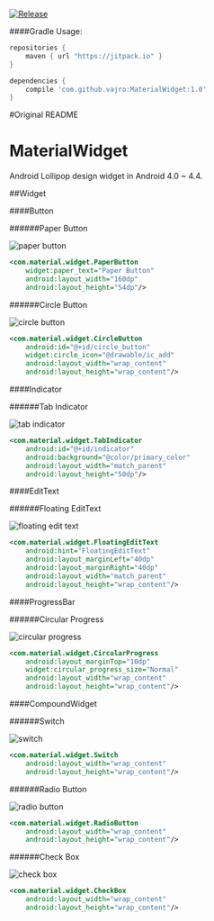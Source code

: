 
[![Release](https://img.shields.io/github/tag/vajro/MaterialDialog.svg?label=JitPack)](https://jitpack.io/#vajro/MaterialDialog)

####Gradle Usage:

```gradle
repositories {
	maven { url "https://jitpack.io" }
}

dependencies {
	compile 'com.github.vajro:MaterialWidget:1.0'
}
```

#Original README

# MaterialWidget

Android Lollipop design widget in Android 4.0 ~ 4.4.

##Widget

####Button

######Paper Button

![paper button](capture/paper_button.png)
```xml
<com.material.widget.PaperButton
    widget:paper_text="Paper Button"
    android:layout_width="160dp"
    android:layout_height="54dp"/>
```

######Circle Button

![circle button](capture/circle_button.png)
```xml
<com.material.widget.CircleButton
    android:id="@+id/circle_button"
    widget:circle_icon="@drawable/ic_add"
    android:layout_width="wrap_content"
    android:layout_height="wrap_content"/>
```

####Indicator

######Tab Indicator

![tab indicator](capture/tab_indicator.png)
```xml
<com.material.widget.TabIndicator
    android:id="@+id/indicator"
    android:background="@color/primary_color"
    android:layout_width="match_parent"
    android:layout_height="50dp"/>
```

####EditText

######Floating EditText

![floating edit text](capture/floating_edit_text.png)
```xml
<com.material.widget.FloatingEditText
    android:hint="FloatingEditText"
    android:layout_marginLeft="40dp"
    android:layout_marginRight="40dp"
    android:layout_width="match_parent"
    android:layout_height="wrap_content"/>
```

####ProgressBar

######Circular Progress

![circular progress](capture/circular_progress.png)
```xml
<com.material.widget.CircularProgress
    android:layout_marginTop="10dp"
    widget:circular_progress_size="Normal"
    android:layout_width="wrap_content"
    android:layout_height="wrap_content"/>
```

####CompoundWidget

######Switch

![switch](capture/switch.png)
```xml
<com.material.widget.Switch
    android:layout_width="wrap_content"
    android:layout_height="wrap_content"/>
```

######Radio Button

![radio button](capture/radio_button.png)
```xml
<com.material.widget.RadioButton
    android:layout_width="wrap_content"
    android:layout_height="wrap_content"/>
```

######Check Box

![check box](capture/check_box.png)
```xml
<com.material.widget.CheckBox
    android:layout_width="wrap_content"
    android:layout_height="wrap_content"/>
```


